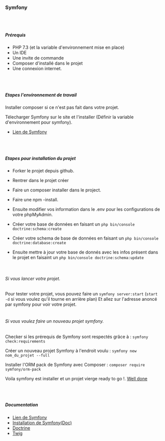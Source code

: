 ### Symfony
<br/>
<br/>

##### Prérequis
* PHP 7.3 (et la variable d'environnement mise en place)
* Un IDE
* Une invite de commande
* Composer d'installé dans le projet
* Une connexion internet.

<br/>
<br/>

##### Etapes l'environnement de travail

Installer composer si ce n'est pas fait dans votre projet. <br/>

Télecharger Symfony sur le site et l'installer (Définir la variable d'environnement pour symfony). <br/>
* [Lien de Symfony](https://symfony.com/) <br/>

<br />
<br />

##### Etapes pour installation du projet

* Forker le projet depuis github. <br/>

* Rentrer dans le projet créer <br/>

* Faire un composer installer dans le project. <br/>

* Faire une npm -install. <br/>

* Ensuite modifier vos information dans le .env pour les configurations de votre phpMyAdmin. <br/>

* Créer votre base de données en faisant un `php bin/console doctrine:schema:create` <br/>

* Créer votre schema de base de données en faisant un `php bin/console doctrine:database:create` <br/>

* Ensuite mettre à jour votre base de donnés avec les infos présent dans le projet en faisaint un `php bin/console doctrine:schema:update`
<br/>

###### Si vous lancer votre projet.
Pour tester votre projet, vous pouvez faire un `symfony server:start` (`start -d` si vous voulez qu'il tourne en arrière plan)
Et allez sur l'adresse anoncé par symfony pour voir votre projet.
<br/>
<br/>


###### Si vous voulez faire un nouveau projet symfony.

Checker si les prérequis de Symfony sont respectés grâce à : `symfony check:requirements` <br/>

Créer un nouveau projet Symfony à l'endroit voulu : `symfony new nom_du_projet --full` <br/>

Installer l'ORM pack de Symfony avec Composer : `composer require symfony/orm-pack` <br/>

Voila symfony est installer et un projet vierge ready to go !. [Well done](https://tenor.com/view/goodjob-clap-nicework-great-gif-7248435)

<br/>
<br/>

##### Documentation
* [Lien de Symfony](https://symfony.com/)
* [Installation de Symfony(Doc)](https://symfony.com/doc/current/setup.html)
* [Doctrine](https://symfony.com/doc/current/doctrine.html)
* [Twig](https://twig.symfony.com/doc/2.x/)




